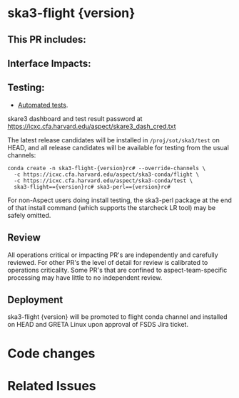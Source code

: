 # ska3-flight {version}

This PR includes:
-

## Interface Impacts:

## Testing:

- [Automated tests](https://icxc.cfa.harvard.edu/aspect/skare3/testr/releases/{version}/).

skare3 dashboard and test result password at https://icxc.cfa.harvard.edu/aspect/skare3_dash_cred.txt

The latest release candidates will be installed in `/proj/sot/ska3/test` on HEAD, and all release candidates will be available for testing from the usual channels:
```
conda create -n ska3-flight-{version}rc# --override-channels \
  -c https://icxc.cfa.harvard.edu/aspect/ska3-conda/flight \
  -c https://icxc.cfa.harvard.edu/aspect/ska3-conda/test \
  ska3-flight=={version}rc# ska3-perl=={version}rc#
```

For non-Aspect users doing install testing, the ska3-perl package at the end of that install command (which supports the starcheck LR tool) may be safely omitted.

## Review

All operations critical or impacting PR's are independently and carefully reviewed. For other PR's the level of detail for review is calibrated to operations criticality. Some PR's that are confined to aspect-team-specific processing may have little to no independent review.

## Deployment

ska3-flight {version} will be promoted to flight conda channel and installed on HEAD and GRETA Linux upon approval of FSDS Jira ticket.

# Code changes

# Related Issues
